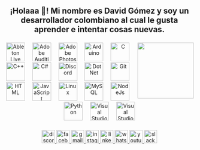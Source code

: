 <h2 align="center">¡Holaaa 👋! Mi nombre es David Gómez y soy un desarrollador colombiano al cual le gusta aprender e intentar cosas nuevas.</h2>

###

<img align="right" height="150" src="https://media1.tenor.com/m/GythNLlEJtYAAAAC/code-encoding.gif"  />

###

<div align="center">
  <img src="https://skillicons.dev/icons?i=ableton" height="50" alt="Ableton Live"  />
  <img width="12" />
  <img src="https://skillicons.dev/icons?i=au" height="50" alt="Adobe Audition"  />
  <img width="12" />
  <img src="https://skillicons.dev/icons?i=ps" height="50" alt="Adobe Photoshop"  />
  <img width="12" />
  <img src="https://skillicons.dev/icons?i=arduino" height="50" alt="Arduino"  />
  <img width="12" />
  <img src="https://skillicons.dev/icons?i=c" height="50" alt="C"  />
  <img width="12" />
  <img src="https://skillicons.dev/icons?i=cpp" height="50" alt="C++"  />
  <img width="12" />
  <img src="https://skillicons.dev/icons?i=cs" height="50" alt="C#"  />
  <img width="12" />
  <img src="https://skillicons.dev/icons?i=discord" height="50" alt="Discord"  />
  <img width="12" />
  <img src="https://skillicons.dev/icons?i=dotnet" height="50" alt="Dot Net"  />
  <img width="12" />
  <img src="https://skillicons.dev/icons?i=git" height="50" alt="Git"  />
  <img width="12" />
  <img src="https://skillicons.dev/icons?i=html" height="50" alt="HTML"  />
  <img width="12" />
  <img src="https://skillicons.dev/icons?i=js" height="50" alt="JavaScript"  />
  <img width="12" />
  <img src="https://skillicons.dev/icons?i=linux" height="50" alt="Linux"  />
  <img width="12" />
  <img src="https://skillicons.dev/icons?i=mysql" height="50" alt="MySQL"  />
  <img width="12" />
  <img src="https://skillicons.dev/icons?i=nodejs" height="50" alt="NodeJs"  />
  <img width="12" />
  <img src="https://skillicons.dev/icons?i=py" height="50" alt="Python"  />
  <img width="12" />
  <img src="https://skillicons.dev/icons?i=visualstudio" height="50" alt="Visual Studio"  />
  <img width="12" />
  <img src="https://skillicons.dev/icons?i=vscode" height="50" alt="Visual Studio Code"  />
</div>

###

<div align="center">
  <a href="https://discord.com/users/849268231813726239" target="_blank" rel="noopener noreferrer"/>
  <img src="https://img.shields.io/static/v1?message=Discord&logo=discord&label=&color=7289DA&logoColor=white&labelColor=&style=for-the-badge" height="35" alt="discord logo" target="_blank" rel="noopener noreferrer">
  <a href="https://www.facebook.com/fckinglavi" target="_blank" rel="noopener noreferrer"/>
   <img src="https://img.shields.io/static/v1?message=Facebook&logo=facebook&label=&color=1877F2&logoColor=white&labelColor=&style=for-the-badge" height="35" alt="facebook logo"  />
  <a href="mailto:dagomez123456789@yahoo.com" target="_blank" rel="noopener noreferrer"/>
   <img src="https://img.shields.io/static/v1?message=Gmail&logo=gmail&label=&color=D14836&logoColor=white&labelColor=&style=for-the-badge" height="35" alt="gmail logo"/>
  <a href="https://www.instagram.com/fuckinglavi/" target="_blank" rel="noopener noreferrer"/> 
  <img src="https://img.shields.io/static/v1?message=Instagram&logo=instagram&label=&color=E4405F&logoColor=white&labelColor=&style=for-the-badge" height="35" alt="instagram logo"  />
  <a href="https://media.tenor.com/TJicZOwgagUAAAAC/its-not-ready-yet-leonardo-da-vinci.gif" target="_blank" rel="noopener noreferrer"/>
   <img src="https://img.shields.io/static/v1?message=LinkedIn&logo=linkedin&label=&color=0077B5&logoColor=white&labelColor=&style=for-the-badge" height="35" alt="linkedin logo"  />
  <a href="https://wa.me/+573183586583" target="_blank" rel="noopener noreferrer"/>
   <img src="https://img.shields.io/static/v1?message=Whatsapp&logo=whatsapp&label=&color=25D366&logoColor=white&labelColor=&style=for-the-badge" height="35" alt="whatsapp logo"  />
  <a href="https://www.youtube.com/@Lavi1" target="_blank" rel="noopener noreferrer" />
   <img src="https://img.shields.io/static/v1?message=Youtube&logo=youtube&label=&color=FF0000&logoColor=white&labelColor=&style=for-the-badge" height="35" alt="youtube logo"  />
  <a href="https://media.tenor.com/TJicZOwgagUAAAAC/its-not-ready-yet-leonardo-da-vinci.gif"/>
   <img src="https://img.shields.io/static/v1?message=Slack&logo=slack&label=&color=4A154B&logoColor=white&labelColor=&style=for-the-badge" height="35" alt="slack logo" />
</div>
